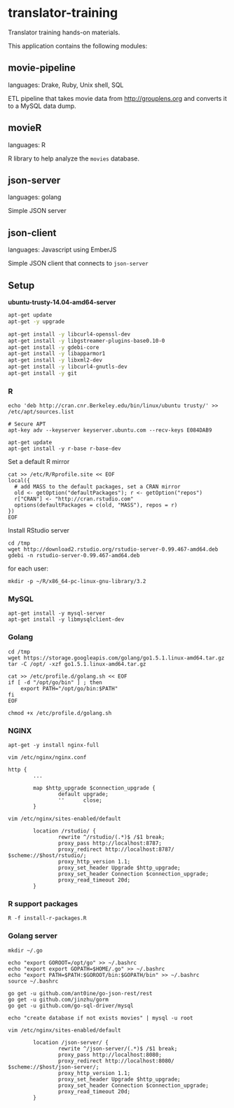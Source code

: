 # translator-training

Translator training hands-on materials.

This application contains the following modules:

## movie-pipeline

languages: Drake, Ruby, Unix shell, SQL

ETL pipeline that takes movie data from http://grouplens.org and
converts it to a MySQL data dump.

## movieR

languages: R

R library to help analyze the `movies` database.

## json-server

languages: golang

Simple JSON server

## json-client

languages: Javascript using EmberJS

Simple JSON client that connects to `json-server`

## Setup

__ubuntu-trusty-14.04-amd64-server__

```bash
apt-get update
apt-get -y upgrade

apt-get install -y libcurl4-openssl-dev
apt-get install -y libgstreamer-plugins-base0.10-0
apt-get install -y gdebi-core
apt-get install -y libapparmor1
apt-get install -y libxml2-dev
apt-get install -y libcurl4-gnutls-dev
apt-get install -y git
```

### R

```
echo 'deb http://cran.cnr.Berkeley.edu/bin/linux/ubuntu trusty/' >> /etc/apt/sources.list

# Secure APT
apt-key adv --keyserver keyserver.ubuntu.com --recv-keys E084DAB9

apt-get update
apt-get install -y r-base r-base-dev
```

Set a default R mirror

```
cat >> /etc/R/Rprofile.site << EOF
local({
  # add MASS to the default packages, set a CRAN mirror
  old <- getOption("defaultPackages"); r <- getOption("repos")
  r["CRAN"] <- "http://cran.rstudio.com"
  options(defaultPackages = c(old, "MASS"), repos = r)
})
EOF
```

Install RStudio server

```
cd /tmp
wget http://download2.rstudio.org/rstudio-server-0.99.467-amd64.deb
gdebi -n rstudio-server-0.99.467-amd64.deb
```

for each user:

`mkdir -p ~/R/x86_64-pc-linux-gnu-library/3.2`

### MySQL

```
apt-get install -y mysql-server
apt-get install -y libmysqlclient-dev
```

### Golang

```
cd /tmp
wget https://storage.googleapis.com/golang/go1.5.1.linux-amd64.tar.gz
tar -C /opt/ -xzf go1.5.1.linux-amd64.tar.gz
```

```
cat >> /etc/profile.d/golang.sh << EOF
if [ -d "/opt/go/bin" ] ; then
    export PATH="/opt/go/bin:$PATH"
fi
EOF

chmod +x /etc/profile.d/golang.sh

```

### NGINX

```
apt-get -y install nginx-full
```

`vim /etc/nginx/nginx.conf`

```
http {
        ...

        map $http_upgrade $connection_upgrade {
                default upgrade;
                ''      close;
        }
```

`vim /etc/nginx/sites-enabled/default`

```
        location /rstudio/ {
                rewrite ^/rstudio/(.*)$ /$1 break;
                proxy_pass http://localhost:8787;
                proxy_redirect http://localhost:8787/ $scheme://$host/rstudio/;
                proxy_http_version 1.1;
                proxy_set_header Upgrade $http_upgrade;
                proxy_set_header Connection $connection_upgrade;
                proxy_read_timeout 20d;
        }
```

### R support packages

`R -f install-r-packages.R`

### Golang server

```
mkdir ~/.go

echo "export GOROOT=/opt/go" >> ~/.bashrc
echo "export export GOPATH=$HOME/.go" >> ~/.bashrc
echo "export PATH=$PATH:$GOROOT/bin:$GOPATH/bin" >> ~/.bashrc
source ~/.bashrc

go get -u github.com/ant0ine/go-json-rest/rest
go get -u github.com/jinzhu/gorm
go get -u github.com/go-sql-driver/mysql

echo "create database if not exists movies" | mysql -u root
```

`vim /etc/nginx/sites-enabled/default`

```
        location /json-server/ {
                rewrite ^/json-server/(.*)$ /$1 break;
                proxy_pass http://localhost:8080;
                proxy_redirect http://localhost:8080/ $scheme://$host/json-server/;
                proxy_http_version 1.1;
                proxy_set_header Upgrade $http_upgrade;
                proxy_set_header Connection $connection_upgrade;
                proxy_read_timeout 20d;
        }
```
